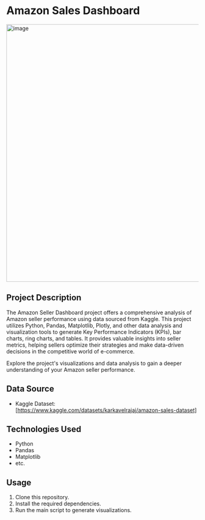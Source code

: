 # Amazon Sales Dashboard

<img width="675" alt="image" src="https://github.com/komalgawri/Amazon-Sales-Dashboard/assets/130573785/31073636-3a76-417c-b8d4-b98461fdea4e">

## Project Description
The Amazon Seller Dashboard project offers a comprehensive analysis of Amazon seller performance using data sourced from Kaggle. This project utilizes Python, Pandas, Matplotlib, Plotly, and other data analysis and visualization tools to generate Key Performance Indicators (KPIs), bar charts, ring charts, and tables. It provides valuable insights into seller metrics, helping sellers optimize their strategies and make data-driven decisions in the competitive world of e-commerce.

Explore the project's visualizations and data analysis to gain a deeper understanding of your Amazon seller performance.

## Data Source
- Kaggle Dataset: [https://www.kaggle.com/datasets/karkavelrajaj/amazon-sales-dataset]

## Technologies Used
- Python
- Pandas
- Matplotlib
- etc.

## Usage
1. Clone this repository.
2. Install the required dependencies.
3. Run the main script to generate visualizations.

